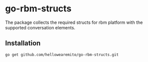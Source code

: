 # go-rbm-structs

The package collects the required structs for rbm platform with the supported conversation elements.

## Installation

```go get github.com/hellowearemito/go-rbm-structs.git```

